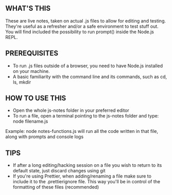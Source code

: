 ## WHAT'S THIS

These are live notes, taken on actual .js files to allow for editing and testing.
They're useful as a refresher and/or a safe environment to test stuff out.
You will find included the possibility to run prompt() inside the Node.js REPL.

## PREREQUISITES

-   To run .js files outside of a browser, you need to have Node.js installed on your machine.
-   A basic familiarity with the command line and its commands, such as cd, ls, mkdir

## HOW TO USE THIS

-   Open the whole js-notes folder in your preferred editor
-   To run a file, open a terminal pointing to the js-notes folder and type: node filename.js

Example: node notes-functions.js will run all the code written in that file,
along with prompts and console logs

## TIPS

-   If after a long editing/hacking session on a file you wish to return to its default state,
    just discard changes using git
-   If you're using Prettier, when adding/renaming a file make sure to include it to the .prettierignore
    file. This way you'll be in control of the formatting of these files (recommended)

